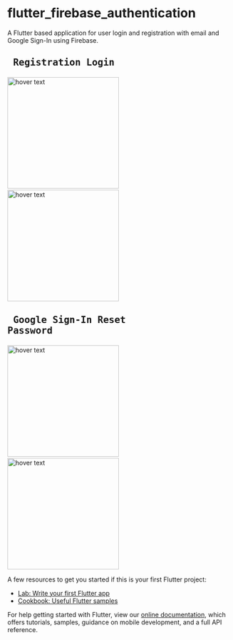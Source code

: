 
# flutter_firebase_authentication

A Flutter based application for user login and registration with email and Google Sign-In using Firebase.

## <pre>   Registration                          Login</pre>        

<!-- <p>![reset]()

  <img src="sample/login.png" width="200" title="hover text">
  &nbsp&nbsp&nbsp&nbsp&nbsp&nbsp&nbsp&nbsp&nbsp
  <img src="sample/register.png" width="200" title="hover text">
  &nbsp&nbsp&nbsp&nbsp&nbsp&nbsp&nbsp&nbsp&nbsp
  <img src="sample/home.png" width="200" title="hover text">
  &nbsp&nbsp&nbsp&nbsp&nbsp&nbsp&nbsp&nbsp&nbsp
  <img src="sample/reset.png" width="200" title="hover text">
</p> -->
<p>
  <img src="https://user-images.githubusercontent.com/45647675/118869357-ebad2c00-b902-11eb-8d77-046cc8236d7f.gif" width="250" title="hover text">
  &nbsp&nbsp&nbsp&nbsp&nbsp&nbsp&nbsp&nbsp&nbsp&nbsp&nbsp&nbsp&nbsp&nbsp&nbsp&nbsp&nbsp&nbsp
  <img src="https://user-images.githubusercontent.com/45647675/118869109-98d37480-b902-11eb-8f3a-e3cb17101dc4.gif" width="250" title="hover text">
</p>

## <pre>  Google Sign-In                     Reset Password </pre>
<p>
  <img src="https://user-images.githubusercontent.com/45647675/118869664-4f375980-b903-11eb-9b53-2b5347210d37.gif" width="250" title="hover text">
  &nbsp&nbsp&nbsp&nbsp&nbsp&nbsp&nbsp&nbsp&nbsp&nbsp&nbsp&nbsp&nbsp&nbsp&nbsp&nbsp&nbsp&nbsp
  <img src="https://user-images.githubusercontent.com/45647675/118869431-05e70a00-b903-11eb-922b-be2b497214b6.gif" width="250" title="hover text">
<p>

A few resources to get you started if this is your first Flutter project:

- [Lab: Write your first Flutter app](https://flutter.dev/docs/get-started/codelab)
- [Cookbook: Useful Flutter samples](https://flutter.dev/docs/cookbook)

For help getting started with Flutter, view our
[online documentation](https://flutter.dev/docs), which offers tutorials,
samples, guidance on mobile development, and a full API reference.
